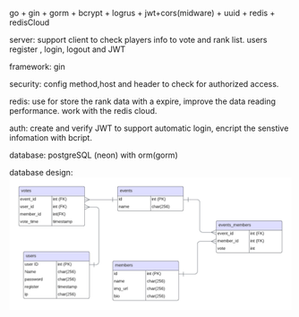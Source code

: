 go + gin + gorm + bcrypt + logrus + jwt+cors(midware) + uuid + redis + redisCloud

server:
support client to check players info to vote and rank list. users register , login, logout and JWT

framework: gin

security: config method,host and header to check for authorized access.

redis: use for store the rank data with a expire, improve the data reading performance. work with the redis cloud.

auth: create and verify JWT to support automatic login, encript the senstive infomation with bcript.

database: postgreSQL (neon) with orm(gorm)

database design:
![failed](https://github.com/Arthaszs007/RankingApp-Backend/blob/master/DBR.png?raw=true)
